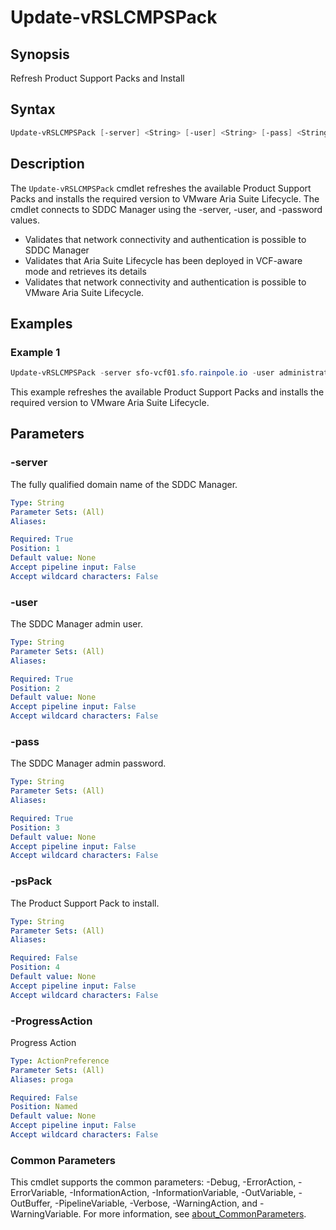# Update-vRSLCMPSPack

## Synopsis

Refresh Product Support Packs and Install

## Syntax

```powershell
Update-vRSLCMPSPack [-server] <String> [-user] <String> [-pass] <String> [[-psPack] <String>] [-ProgressAction <ActionPreference>] [<CommonParameters>]
```

## Description

The `Update-vRSLCMPSPack` cmdlet refreshes the available Product Support Packs and installs the required version
to VMware Aria Suite Lifecycle.
The cmdlet connects to SDDC Manager using the -server, -user, and -password
values.

- Validates that network connectivity and authentication is possible to SDDC Manager
- Validates that Aria Suite Lifecycle has been deployed in VCF-aware mode and retrieves its details
- Validates that network connectivity and authentication is possible to VMware Aria Suite Lifecycle.

## Examples

### Example 1

```powershell
Update-vRSLCMPSPack -server sfo-vcf01.sfo.rainpole.io -user administrator@vsphere.local -pass VMw@re1! -psPack PSPACK6
```

This example refreshes the available Product Support Packs and installs the required version to VMware Aria Suite Lifecycle.

## Parameters

### -server

The fully qualified domain name of the SDDC Manager.

```yaml
Type: String
Parameter Sets: (All)
Aliases:

Required: True
Position: 1
Default value: None
Accept pipeline input: False
Accept wildcard characters: False
```

### -user

The SDDC Manager admin user.

```yaml
Type: String
Parameter Sets: (All)
Aliases:

Required: True
Position: 2
Default value: None
Accept pipeline input: False
Accept wildcard characters: False
```

### -pass

The SDDC Manager admin password.

```yaml
Type: String
Parameter Sets: (All)
Aliases:

Required: True
Position: 3
Default value: None
Accept pipeline input: False
Accept wildcard characters: False
```

### -psPack

The Product Support Pack to install.

```yaml
Type: String
Parameter Sets: (All)
Aliases:

Required: False
Position: 4
Default value: None
Accept pipeline input: False
Accept wildcard characters: False
```

### -ProgressAction

Progress Action

```yaml
Type: ActionPreference
Parameter Sets: (All)
Aliases: proga

Required: False
Position: Named
Default value: None
Accept pipeline input: False
Accept wildcard characters: False
```

### Common Parameters

This cmdlet supports the common parameters: -Debug, -ErrorAction, -ErrorVariable, -InformationAction, -InformationVariable, -OutVariable, -OutBuffer, -PipelineVariable, -Verbose, -WarningAction, and -WarningVariable. For more information, see [about_CommonParameters](http://go.microsoft.com/fwlink/?LinkID=113216).
